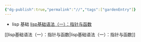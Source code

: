 ```yaml
---
{"dg-publish":true,"permalink":"//","tags":["gardenEntry"]}
---
```


- lisp 基础
[lisp基础语法（一）：指针与函数](编程语言/lisp/lisp基础语法（一）：指针与函数)


[[lisp基础语法（一）：指针与函数\|lisp基础语法（一）：指针与函数]]


